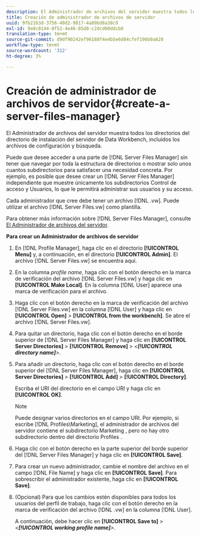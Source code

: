 ```yaml
---
description: El Administrador de archivos del servidor muestra todos los directorios del directorio de instalación del servidor de Data Workbench, incluidos los archivos de configuración y búsqueda.
title: Creación de administrador de archivos de servidor
uuid: 9fb2163d-3756-40d2-9817-4a89bd8a38c9
exl-id: 9e0c8144-0f52-4e46-85d8-c2dcd60ddcb8
translation-type: tm+mt
source-git-commit: d9df90242ef96188f4e4b5e6d04cfef196b0a628
workflow-type: tm+mt
source-wordcount: '312'
ht-degree: 3%

---
```


# Creación de administrador de archivos de servidor{#create-a-server-files-manager}

El Administrador de archivos del servidor muestra todos los directorios del directorio de instalación del servidor de Data Workbench, incluidos los archivos de configuración y búsqueda.

Puede que desee acceder a una parte de [!DNL Server Files Manager] sin tener que navegar por toda la estructura de directorios o mostrar solo unos cuantos subdirectorios para satisfacer una necesidad concreta. Por ejemplo, es posible que desee crear un [!DNL Server Files Manager] independiente que muestre únicamente los subdirectorios Control de acceso y Usuarios, lo que le permitirá administrar sus usuarios y su acceso.

Cada administrador que cree debe tener un archivo [!DNL .vw]. Puede utilizar el archivo [!DNL Server Files.vw] como plantilla.

Para obtener más información sobre [!DNL Server Files Manager], consulte [El Administrador de archivos del servidor](../../../../home/c-get-started/c-admin-intrf/c-svr-files-mgr.md#concept-73a0808487c8424285ae7302f53bc5f4).

**Para crear un Administrador de archivos de servidor**

1. En [!DNL Profile Manager], haga clic en el directorio **[!UICONTROL Menu]** y, a continuación, en el directorio **[!UICONTROL Admin]**. El archivo [!DNL Server Files.vw] se encuentra aquí.
1. En la columna *profile name*, haga clic con el botón derecho en la marca de verificación del archivo [!DNL Server Files.vw] y haga clic en **[!UICONTROL Make Local]**. En la columna [!DNL User] aparece una marca de verificación para el archivo.
1. Haga clic con el botón derecho en la marca de verificación del archivo [!DNL Server Files.vw] en la columna [!DNL User] y haga clic en **[!UICONTROL Open]** > **[!UICONTROL from the workbench]**. Se abre el archivo [!DNL Server Files.vw].
1. Para quitar un directorio, haga clic con el botón derecho en el borde superior de [!DNL Server Files Manager] y haga clic en **[!UICONTROL Server Directories]** > **[!UICONTROL Remove]** > *&lt;**[!UICONTROL directory name]**>*.
1. Para añadir un directorio, haga clic con el botón derecho en el borde superior del [!DNL Server Files Manager], haga clic en **[!UICONTROL Server Directories]** > **[!UICONTROL Add]** > **[!UICONTROL Directory]**.

   Escriba el URI del directorio en el campo URI y haga clic en **[!UICONTROL OK]**.

   >[!NOTE]
   >
   >Puede designar varios directorios en el campo URI. Por ejemplo, si escribe [!DNL Profiles\Marketing\], el administrador de archivos del servidor contiene el subdirectorio Marketing , pero no hay otro subdirectorio dentro del directorio Profiles .

1. Haga clic con el botón derecho en la parte superior del borde superior del [!DNL Server Files Manager] y haga clic en **[!UICONTROL Save]**.
1. Para crear un nuevo administrador, cambie el nombre del archivo en el campo [!DNL File Name] y haga clic en **[!UICONTROL Save]**. Para sobrescribir el administrador existente, haga clic en **[!UICONTROL Save]**.
1. (Opcional) Para que los cambios estén disponibles para todos los usuarios del perfil de trabajo, haga clic con el botón derecho en la marca de verificación del archivo [!DNL .vw] en la columna [!DNL User].

   A continuación, debe hacer clic en **[!UICONTROL Save to]** > *&lt;**[!UICONTROL working profile name]**>*.
